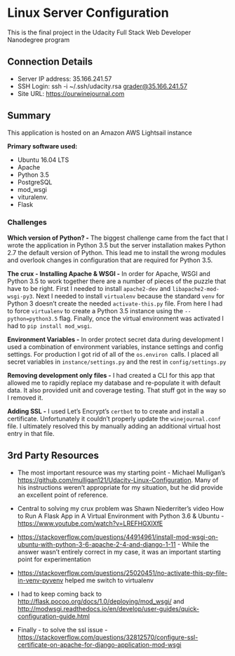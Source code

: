 # Linux Server Configuration
This is the final project in the Udacity Full Stack Web Developer Nanodegree program

## Connection Details
* Server IP address: 35.166.241.57
* SSH Login:  ssh -i ~/.ssh/udacity.rsa grader@35.166.241.57
* Site URL:  https://ourwinejournal.com

## Summary
This application is hosted on an Amazon AWS Lightsail instance

**Primary software used:**
* Ubuntu 16.04 LTS 
* Apache  
* Python 3.5 
* PostgreSQL
* mod_wsgi
* vituralenv.
* Flask

### Challenges
__Which version of Python? -__  The biggest challenge came from the fact that I wrote the application in Python 3.5 but the server installation makes Python 2.7 the default version of Python.  This lead me to install the wrong modules and overlook changes in configuration that are required for Python 3.5.

__The crux - Installing Apache & WSGI -__  In order for Apache, WSGI and Python 3.5 to work together there are a number of pieces of the puzzle that have to be right.  First I needed to install `apache2-dev` and `libapache2-mod-wsgi-py3`.  Next I needed to install `virtualenv` because the standard `venv` for Python 3 doesn’t create the needed `activate-this.py` file.  From here I had to force `virtualenv` to create a Python 3.5 instance using the `--python=python3.5` flag.  Finally, once the virtual environment was activated I had to `pip install mod_wsgi`.

__Environment Variables -__  In order protect secret data during development I used a combination of environment variables, instance settings and config settings.  For production I got rid of all of the `os.environ `calls.  I placed all secret variables in `instance/settings.py` and the rest in `config/settings.py`

__Removing development only files -__  I had created a CLI for this app that allowed me to rapidly replace my database and re-populate it with default data.  It also provided unit and coverage testing.  That stuff got in the way so I removed it.


__Adding SSL -__  I used Let’s Encrypt’s `certbot` to to create and install a certificate.  Unfortunately it couldn’t properly update the `winejournal.conf` file.  I ultimately resolved this by manually adding an additional virtual host entry in that file.


## 3rd Party Resources

* The most important resource was my starting point - Michael Mulligan’s https://github.com/mulligan121/Udacity-Linux-Configuration.  Many of his instructions weren’t appropriate for my situation, but he did provide an excellent point of reference.

* Central to solving my crux problem was Shawn Niederriter’s video How to Run A Flask App in A Virtual Environment with Python 3.6 & Ubuntu - https://www.youtube.com/watch?v=LREFHGXlXfE

* https://stackoverflow.com/questions/44914961/install-mod-wsgi-on-ubuntu-with-python-3-6-apache-2-4-and-django-1-11 - While the answer wasn’t entirely correct in my case, it was an important starting point for experimentation

* https://stackoverflow.com/questions/25020451/no-activate-this-py-file-in-venv-pyvenv helped me switch to virtualenv

* I had to keep coming back to http://flask.pocoo.org/docs/1.0/deploying/mod_wsgi/ and http://modwsgi.readthedocs.io/en/develop/user-guides/quick-configuration-guide.html

* Finally - to solve the ssl issue - https://stackoverflow.com/questions/32812570/configure-ssl-certificate-on-apache-for-django-application-mod-wsgi

